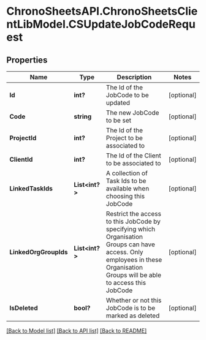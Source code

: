 # ChronoSheetsAPI.ChronoSheetsClientLibModel.CSUpdateJobCodeRequest
## Properties

Name | Type | Description | Notes
------------ | ------------- | ------------- | -------------
**Id** | **int?** | The Id of the JobCode to be updated | [optional] 
**Code** | **string** | The new JobCode to be set | [optional] 
**ProjectId** | **int?** | The Id of the Project to be associated to | [optional] 
**ClientId** | **int?** | The Id of the Client to be associated to | [optional] 
**LinkedTaskIds** | **List&lt;int?&gt;** | A collection of Task Ids to be available when choosing this JobCode | [optional] 
**LinkedOrgGroupIds** | **List&lt;int?&gt;** | Restrict the access to this JobCode by specifying which Organisation Groups can have access.  Only employees in these Organisation Groups will be able to access this JobCode | [optional] 
**IsDeleted** | **bool?** | Whether or not this JobCode is to be marked as deleted | [optional] 

[[Back to Model list]](../README.md#documentation-for-models) [[Back to API list]](../README.md#documentation-for-api-endpoints) [[Back to README]](../README.md)

